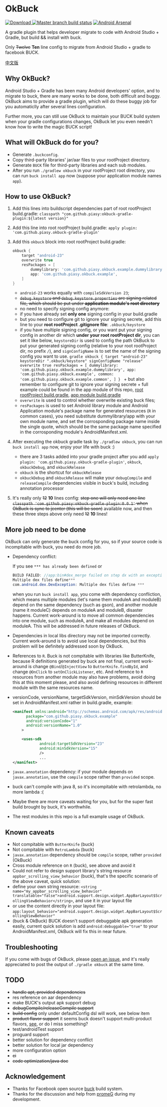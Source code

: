 # OkBuck
[ ![Download](https://api.bintray.com/packages/piasy/maven/OkBuck/images/download.svg) ](https://bintray.com/piasy/maven/OkBuck/_latestVersion)
[![Master branch build status](https://travis-ci.org/Piasy/OkBuck.svg?branch=master)](https://travis-ci.org/Piasy/OkBuck)
[![Android Arsenal](https://img.shields.io/badge/Android%20Arsenal-OkBuck-green.svg?style=flat)](https://android-arsenal.com/details/1/2593)

A gradle plugin that helps developer migrate to code with Android Studio + Gradle, but build &amp;&amp; install with buck.
 	
Only ~~Twelve~~ **Ten** line config to migrate from Android Studio + gradle to facebook BUCK.

[中文版](README-zh.md)

## Why OkBuck?
Android Studio + Gradle has been many Android developers' option, and to migrate to buck, there are many works to be done, both difficult and buggy. OkBuck aims to provide a gradle plugin, which will do these buggy job for you automaticlly after several lines configuration.

Further more, you can still use OkBuck to maintain your BUCK build system when your gradle configurations changes, OkBuck let you even needn't know how to write the magic BUCK script! 

## What will OkBuck do for you?
+  Generate `.buckconfig`.
+  Copy third-party libraries' jar/aar files to your rootProject directory.
+  Generate `BUCK` file for third-party libraries and each sub modules.
+  After you run `./gradlew okbuck` in your rootProject root directory, you can run `buck install app` now (suppose your application module names `app`).

## How to use OkBuck?
1. Add this lines into buildscript dependencies part of root rootProject build.gradle: `classpath "com.github.piasy:okbuck-gradle-plugin:${latest version}"`

2. Add this line into root rootProject build.gradle: `apply plugin: 'com.github.piasy.okbuck-gradle-plugin'`

3. Add this `okbuck` block into root rootProject build.gradle:
    
    ```gradle
    okbuck {
        target "android-23"
        overwrite true
        resPackages = [
            dummylibrary: 'com.github.piasy.okbuck.example.dummylibrary',
            app: 'com.github.piasy.okbuck.example',
        ]
    }
    ```

    +  `android-23` works equally with `compileSdkVersion 23`; 
    +  ~~`debug.keystore` and `debug.keystore.properties` are signing related file, which should be put under **application module's root directory**~~
    +  no need to specify signing config anymore:
      +  if you have already set **only one** signing config in your build.gradle
      +  but you need to configure git to ignore your signing secrete, add this line to your **root rootProject .gitignore file**: `.okbuck/keystore`
      +  if you have multiple signing config, or you want put your signing config in another dir which **under your root rootProject dir**, you can set it like below, `keystoreDir` is used to config the path OkBuck to put your generated signing config (relative to your root rootProject dir, no prefix `/`), and `signConfigName` is to set the name of the signing config you want to use.
        ```gradle
            okbuck {
                target "android-23"
                keystoreDir ".okbuck/keystore"
                signConfigName "release"
                overwrite true
                resPackages = [
                    dummylibrary: 'com.github.piasy.okbuck.example.dummylibrary',
                    app: 'com.github.piasy.okbuck.example',
                    common: 'com.github.piasy.okbuck.example.common',
                ]
            }
        ```
        +  but also remember to configure git to ignore your signing secrete
        +  full example could be found in the app module of this repo, [root rootProject build.gradle](build.gradle), [app module build.gradle](app/build.gradle)
    +  `overwrite` is used to control whether overwrite existing buck files; 
    +  `resPackages` is used to set Android library module and Android Application module's package name for generated resources (`R` in common cases), you need substitute dummylibrary/app with your own module name, and set the corrosponding package name inside the single quote, which should be the same package name specified in the corrosponding module's AndroidManifest.xml.
    
4. After executing the okbuck gradle task by `./gradlew okbuck`, you can run `buck install app` now, enjoy your life with buck :)
    +  there are 3 tasks added into your gradle project after you add `apply plugin: 'com.github.piasy.okbuck-gradle-plugin'`, `okbuck`, `okbuckDebug`, and `okbuckRelease`
    +  `okbuck` is the shortcut for `okbuckRelease`
    +  `okbuckDebug` and `okbuckRelease` will make your `debugCompile` and `releaseCompile` dependencies visible in buck's build, including annotation processor

5. It's really only ~~12~~ **10** lines config: ~~step one will only need one line `classpath 'com.github.piasy:okbuck-gradle-plugin:0.0.1'` when OkBuck is sync to jcenter (this will be soon)~~ available now, and then these three steps above only need ~~12~~ **10** lines!

## More job need to be done
OkBuck can only generate the buck config for you, so if your source code is incompitable with buck, you need do more job.

+  Dependency conflict:

    If you see `*** has already been defined` or
    
    ```java
    BUILD FAILED: //app:bin#dex_merge failed on step dx with an exception:
    Multiple dex files define***
    com.android.dex.DexException: Multiple dex files define ***
    ```
    
    when you run `buck install app`, you come with dependency confliction, which means multiple modules (let's name them moduleA and moduleB) depend on the same dependency (such as gson), and another module (name it moduleC) depends on moduleA and moduleB, disaster happens. Current work-around is to move all common dependencies into one module, such as moduleA, and make all modules depend on moduleA. This will be addressed in future releases of OkBuck.

+  Dependencies in local libs directory may not be imported correctly. Current work-around is to avoid use local dependencies, but this problem will be definitely addressed soon by OkBuck.
    
+  References to `R`. Buck is not compitable with libraries like ButterKnife, because R definitions generated by buck are not final, current work-around is change `@Bind`/`@InjectView` to `ButterKnife.findById`, and change `@OnClick` to `setOnClickListener`, etc. And reference to `R` resources from another module may also have problems, avoid doing this at this moment please, and also avoid defining resources in different module with the same resources name.

+  versionCode, versionName, targetSdkVersion, minSdkVersion should be set in AndroidManifest.xml rather in build.gradle, example:

    ```xml
    <manifest xmlns:android="http://schemas.android.com/apk/res/android"
          package="com.github.piasy.okbuck.example"
          android:versionCode="1"
          android:versionName="1.0"
        >
    
        <uses-sdk
                android:targetSdkVersion="23"
                android:minSdkVersion="15"
                />
                ...
    </manifest>
    ```

+  `javax.annotation` dependency: if your module depends on `javax.annotation`, use the `compile` scope rather than `provided` scope.

+  buck can't compile with java 8, so it's incompitable with retrolambda, no more lambda :(
    
+  Maybe there are more caveats waiting for you, but for the super fast build brought by buck, it's worthwhile.

+  The rest modules in this repo is a full example usage of OkBuck.

## Known caveats
+  Not compitable with `ButterKnife` (buck)
+  Not compitable with `RetroLambda` (buck)
+  `javax.annotation` dependency should be `compile` scope, rather `provided` (OkBuck)
+  Cross module reference on `R` (buck), see above and avoid it
+  Could not refer to design support library's string resource `appbar_scrolling_view_behavior` (buck), that's the specific scenario of the above caveat, quick solution:
  +  define your own string resource: `<string name="my_appbar_scrolling_view_behavior" translatable="false">android.support.design.widget.AppBarLayout$ScrollingViewBehavior</string>`, and use it in your layout file
  +  or use the content directly in your layout file: `app:layout_behavior="android.support.design.widget.AppBarLayout$ScrollingViewBehavior"`
+  (buck & OkBuck) BUCK doesn't support debuggable apk generation easily, current quick solution is add `android:debuggable="true"` to your AndroidManifest.xml, OkBuck will fix this in near future.

## Troubleshooting
If you come with bugs of OkBuck, please [open an issue](https://github.com/Piasy/OkBuck/issues/new), and it's really appreciated to post the output of `./gradle okbuck` at the same time.

## TODO
+  ~~handle apt, provided dependencies~~
+  res reference on aar dependency
+  make BUCK's output apk support debug
+  ~~debugCompile/releaseCompile support~~
+  ~~build config~~ only under defaultConfig dsl will work, see below item
+  ~~product flavor support~~ it seems buck doesn't support multi-product flavors, [see](http://stackoverflow.com/a/26001029/3077508), or do I miss something?
+  test/androidTest support
+  proguard support
+  better solution for dependency conflict
+  better solution for local jar dependency
+  more configuration option
+  ~~ci~~
+  ~~code optimization/java doc~~

## Acknowledgement
+  Thanks for Facebook open source [buck](https://github.com/facebook/buck) build system.
+  Thanks for the discussion and help from [promeG](https://github.com/promeG/) during my development.
